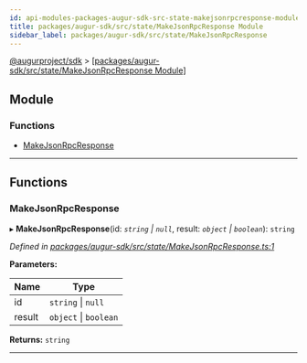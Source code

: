 ```yaml
---
id: api-modules-packages-augur-sdk-src-state-makejsonrpcresponse-module
title: packages/augur-sdk/src/state/MakeJsonRpcResponse Module
sidebar_label: packages/augur-sdk/src/state/MakeJsonRpcResponse
---
```


[@augurproject/sdk](api-readme.md) > [[packages/augur-sdk/src/state/MakeJsonRpcResponse Module]](api-modules-packages-augur-sdk-src-state-makejsonrpcresponse-module.md)

## Module

### Functions

* [MakeJsonRpcResponse](api-modules-packages-augur-sdk-src-state-makejsonrpcresponse-module.md#makejsonrpcresponse)

---

## Functions

<a id="makejsonrpcresponse"></a>

###  MakeJsonRpcResponse

▸ **MakeJsonRpcResponse**(id: *`string` \| `null`*, result: *`object` \| `boolean`*): `string`

*Defined in [packages/augur-sdk/src/state/MakeJsonRpcResponse.ts:1](https://github.com/AugurProject/augur/blob/0ea8996003/packages/augur-sdk/src/state/MakeJsonRpcResponse.ts#L1)*

**Parameters:**

| Name | Type |
| ------ | ------ |
| id | `string` \| `null` |
| result | `object` \| `boolean` |

**Returns:** `string`

___

